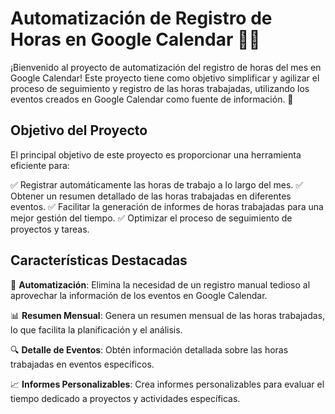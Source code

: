 # Automatización de Registro de Horas en Google Calendar 📅⏰

¡Bienvenido al proyecto de automatización del registro de horas del mes en Google Calendar! Este proyecto tiene como objetivo simplificar y agilizar el proceso de seguimiento y registro de las horas trabajadas, utilizando los eventos creados en Google Calendar como fuente de información. 🚀

## Objetivo del Proyecto

El principal objetivo de este proyecto es proporcionar una herramienta eficiente para:

✅ Registrar automáticamente las horas de trabajo a lo largo del mes.
✅ Obtener un resumen detallado de las horas trabajadas en diferentes eventos.
✅ Facilitar la generación de informes de horas trabajadas para una mejor gestión del tiempo.
✅ Optimizar el proceso de seguimiento de proyectos y tareas.

## Características Destacadas

📌 **Automatización**: Elimina la necesidad de un registro manual tedioso al aprovechar la información de los eventos en Google Calendar.

📊 **Resumen Mensual**: Genera un resumen mensual de las horas trabajadas, lo que facilita la planificación y el análisis.

🔍 **Detalle de Eventos**: Obtén información detallada sobre las horas trabajadas en eventos específicos.

📈 **Informes Personalizables**: Crea informes personalizables para evaluar el tiempo dedicado a proyectos y actividades específicas.
